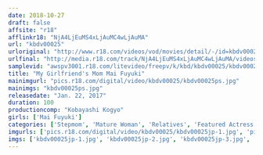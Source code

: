 ```yaml
---
date: 2018-10-27
draft: false
affsite: "r18"
afflinkr18: "NjA4LjEuMS4xLjAuMC4wLjAuMA"
url: "kbdv00025"
urloriginal: "http://www.r18.com/videos/vod/movies/detail/-/id=kbdv00025"
urlfinal: "http://media.r18.com/track/NjA4LjEuMS4xLjAuMC4wLjAuMA/videos/vod/movies/detail/-/id=kbdv00025"
samplevid: "awspv3001.r18.com/litevideo/freepv/k/kbd/kbdv00025/kbdv00025_dmb_w.mp4"
title: "My Girlfriend's Mom Mai Fuyuki"
mainimgurl: "pics.r18.com/digital/video/kbdv00025/kbdv00025ps.jpg"
mainimgs: "kbdv00025ps.jpg"
releasedate: "Jan. 22, 2017"
duration: 100
productioncomp: "Kobayashi Kogyo"
girls: ['Mai Fuyuki']
categories: ['Stepmom', 'Mature Woman', 'Relatives', 'Featured Actress']
imgurls: ['pics.r18.com/digital/video/kbdv00025/kbdv00025jp-1.jpg', 'pics.r18.com/digital/video/kbdv00025/kbdv00025jp-2.jpg', 'pics.r18.com/digital/video/kbdv00025/kbdv00025jp-3.jpg', 'pics.r18.com/digital/video/kbdv00025/kbdv00025jp-4.jpg', 'pics.r18.com/digital/video/kbdv00025/kbdv00025jp-5.jpg', 'pics.r18.com/digital/video/kbdv00025/kbdv00025jp-6.jpg', 'pics.r18.com/digital/video/kbdv00025/kbdv00025jp-7.jpg', 'pics.r18.com/digital/video/kbdv00025/kbdv00025jp-8.jpg', 'pics.r18.com/digital/video/kbdv00025/kbdv00025jp-9.jpg', 'pics.r18.com/digital/video/kbdv00025/kbdv00025jp-10.jpg', 'pics.r18.com/digital/video/kbdv00025/kbdv00025jp-11.jpg', 'pics.r18.com/digital/video/kbdv00025/kbdv00025jp-12.jpg', 'pics.r18.com/digital/video/kbdv00025/kbdv00025jp-13.jpg', 'pics.r18.com/digital/video/kbdv00025/kbdv00025jp-14.jpg', 'pics.r18.com/digital/video/kbdv00025/kbdv00025jp-15.jpg', 'pics.r18.com/digital/video/kbdv00025/kbdv00025jp-16.jpg', 'pics.r18.com/digital/video/kbdv00025/kbdv00025jp-17.jpg', 'pics.r18.com/digital/video/kbdv00025/kbdv00025jp-18.jpg', 'pics.r18.com/digital/video/kbdv00025/kbdv00025jp-19.jpg', 'pics.r18.com/digital/video/kbdv00025/kbdv00025jp-20.jpg']
imgs: ['kbdv00025jp-1.jpg', 'kbdv00025jp-2.jpg', 'kbdv00025jp-3.jpg', 'kbdv00025jp-4.jpg', 'kbdv00025jp-5.jpg', 'kbdv00025jp-6.jpg', 'kbdv00025jp-7.jpg', 'kbdv00025jp-8.jpg', 'kbdv00025jp-9.jpg', 'kbdv00025jp-10.jpg', 'kbdv00025jp-11.jpg', 'kbdv00025jp-12.jpg', 'kbdv00025jp-13.jpg', 'kbdv00025jp-14.jpg', 'kbdv00025jp-15.jpg', 'kbdv00025jp-16.jpg', 'kbdv00025jp-17.jpg', 'kbdv00025jp-18.jpg', 'kbdv00025jp-19.jpg', 'kbdv00025jp-20.jpg']
---
```

